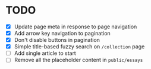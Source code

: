 # TODO

- [x] Update page meta in response to page navigation
- [x] Add arrow key navigation to pagination
- [x] Don't disable buttons in pagination
- [x] Simple title-based fuzzy search on `/collection` page
- [ ] Add single article to start
- [ ] Remove all the placeholder content in `public/essays`
